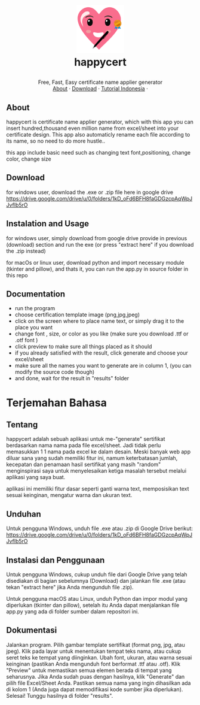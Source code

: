 <h1>
<p align="center">
  <img src="https://github.com/risal098/happycert/blob/main/source/android-chrome-192x192.png" alt="Logo" width="128">
  <br>happycert
</h1>
 <p align="center">
    Free, Fast, Easy certificate name applier generator
    <br />
    <a href="#about">About</a>
    ·
    <a href="https://drive.google.com/drive/u/0/folders/1kD_oFd6BFH8faGDGzcpAqWpJJvflb5rO">Download</a>
    ·
    <a href="#terjemahan-bahasa">Tutorial Indonesia</a>
    ·
    
  </p>
</p>

## About
happycert is certificate name applier generator, which with this app you can insert hundred,thousand even million name from excel/sheet into your certificate design. This app also automaticly rename each file according to its name, so no need to do more hustle..

this app include basic need such as changing text font,positioning, change color, change size

## Download
for windows user, download the .exe or .zip file here in google drive
https://drive.google.com/drive/u/0/folders/1kD_oFd6BFH8faGDGzcpAqWpJJvflb5rO


## Instalation and Usage
for windows user, simply download from google drive provide in previous (download) section and run the exe (or press "extract here" if you download the .zip instead)

for macOs or linux user, download python and import necessary module (tkinter and pillow), and thats it, you can run the app.py in source folder in this repo

## Documentation
- run the program
- choose certification template image (png,jpg,jpeg)
- click on the screen where to place name text, or simply drag it to the place you want
- change font , size, or color as you like (make sure you download .ttf or .otf font )
- click preview to make sure all things placed as it should
- if you already satisfied with the result, click generate and choose your excel/sheet
- make sure all the names you want to generate are in column 1, (you can modify the source code though)
- and done, wait for the result in "results" folder


# Terjemahan Bahasa

## Tentang 
happycert adalah sebuah aplikasi untuk me-"generate" sertifikat berdasarkan nama nama pada file excel/sheet. Jadi tidak perlu memasukkan 1 1 nama pada excel ke dalam desain. Meski banyak web app diluar sana yang sudah memiliki fitur ini, namum keterbatasan jumlah, kecepatan dan penamaan hasil sertifikat yang masih "random" menginspirasi saya untuk menyelesaikan ketiga masalah tersebut melalui aplikasi yang saya buat.

aplikasi ini memiliki fitur dasar seperti ganti warna text, memposisikan text sesuai keinginan, mengatur warna dan ukuran text.


## Unduhan
Untuk pengguna Windows, unduh file .exe atau .zip di Google Drive berikut:
https://drive.google.com/drive/u/0/folders/1kD_oFd6BFH8faGDGzcpAqWpJJvflb5rO

## Instalasi dan Penggunaan
Untuk pengguna Windows, cukup unduh file dari Google Drive yang telah disediakan di bagian sebelumnya (Download) dan jalankan file .exe (atau tekan "extract here" jika Anda mengunduh file .zip).

Untuk pengguna macOS atau Linux, unduh Python dan impor modul yang diperlukan (tkinter dan pillow), setelah itu Anda dapat menjalankan file app.py yang ada di folder sumber dalam repositori ini.

## Dokumentasi
Jalankan program.
Pilih gambar template sertifikat (format png, jpg, atau jpeg).
Klik pada layar untuk menentukan tempat teks nama, atau cukup seret teks ke tempat yang diinginkan.
Ubah font, ukuran, atau warna sesuai keinginan (pastikan Anda mengunduh font berformat .ttf atau .otf).
Klik "Preview" untuk memastikan semua elemen berada di tempat yang seharusnya.
Jika Anda sudah puas dengan hasilnya, klik "Generate" dan pilih file Excel/Sheet Anda.
Pastikan semua nama yang ingin dihasilkan ada di kolom 1 (Anda juga dapat memodifikasi kode sumber jika diperlukan).
Selesai! Tunggu hasilnya di folder "results".
